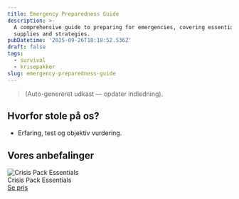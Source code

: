 ```yaml
---
title: Emergency Preparedness Guide
description: >-
  A comprehensive guide to preparing for emergencies, covering essential
  supplies and strategies.
pubDatetime: '2025-09-26T18:18:52.536Z'
draft: false
tags:
  - survival
  - krisepakker
slug: emergency-preparedness-guide
---
```

> (Auto-genereret udkast — opdater indledning).

## Hvorfor stole på os?
- Erfaring, test og objektiv vurdering.

## Vores anbefalinger


<!-- Auto: Affiliate-kort fra Products/SKUs -->

<div class="aff-card"><img src="abstract_15.png (https://v5.airtableusercontent.com/v3/u/45/45/1758924000000/N45A6MZjnuf2wppDyIHVcA/viiXDurjQkTDoAhtujceSgiMhJ5xtJkRWXsppSzTguxcitKYe33dioiwcSxJ2CMltzxnIPp8lNwXfBRjZX76rmnyRduP1efpFlxj3-HOfHEHo2_biuR-ZUPuMyHzTVBylSHgNG6QsdRLPEedNpC-KUrMWSkz_E9uBVwWonuy2n4/gRmhnLa4oFfMRjUZiV6F8bNPuLFylgm8rZW2WCLdlI8)" alt="Crisis Pack Essentials" class="aff-card__img" /><div class="aff-card__meta"><div class="aff-card__title">Crisis Pack Essentials</div><a class="aff-btn" href="https://affiliate.homeessentialsee62.com/deal789?utm_source=klartilalt&utm_medium=affiliate&subid=emergency-preparedness-guide-2025-09-26" rel="sponsored nofollow noopener" target="_blank">Se pris</a></div></div>

